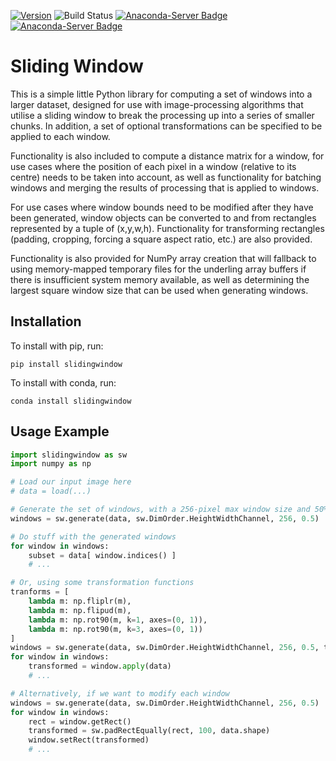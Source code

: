 [![Version](https://img.shields.io/pypi/v/slidingwindow.svg)](https://pypi.python.org/pypi/slidingwindow) ![Build Status](https://img.shields.io/travis/com/adamrehn/slidingwindow)
[![Anaconda-Server Badge](https://anaconda.org/conda-forge/slidingwindow/badges/downloads.svg)](https://anaconda.org/conda-forge/slidingwindow)
[![Anaconda-Server Badge](https://anaconda.org/conda-forge/slidingwindow/badges/version.svg)](https://anaconda.org/conda-forge/slidingwindow)

Sliding Window
==============

This is a simple little Python library for computing a set of windows into a larger dataset, designed for use with image-processing algorithms that utilise a sliding window to break the processing up into a series of smaller chunks. In addition, a set of optional transformations can be specified to be applied to each window.

Functionality is also included to compute a distance matrix for a window, for use cases where the position of each pixel in a window (relative to its centre) needs to be taken into account, as well as functionality for batching windows and merging the results of processing that is applied to windows.

For use cases where window bounds need to be modified after they have been generated, window objects can be converted to and from rectangles represented by a tuple of (x,y,w,h). Functionality for transforming rectangles (padding, cropping, forcing a square aspect ratio, etc.) are also provided.

Functionality is also provided for NumPy array creation that will fallback to using memory-mapped temporary files for the underling array buffers if there is insufficient system memory available, as well as determining the largest square window size that can be used when generating windows.


Installation
------------

To install with pip, run:

```
pip install slidingwindow
```

To install with conda, run:

```
conda install slidingwindow
```


Usage Example
-------------

```python
import slidingwindow as sw
import numpy as np

# Load our input image here
# data = load(...)

# Generate the set of windows, with a 256-pixel max window size and 50% overlap
windows = sw.generate(data, sw.DimOrder.HeightWidthChannel, 256, 0.5)

# Do stuff with the generated windows
for window in windows:
	subset = data[ window.indices() ]
	# ...

# Or, using some transformation functions
tranforms = [
	lambda m: np.fliplr(m),
	lambda m: np.flipud(m),
	lambda m: np.rot90(m, k=1, axes=(0, 1)),
	lambda m: np.rot90(m, k=3, axes=(0, 1))
]
windows = sw.generate(data, sw.DimOrder.HeightWidthChannel, 256, 0.5, tranforms)
for window in windows:
	transformed = window.apply(data)
	# ...

# Alternatively, if we want to modify each window
windows = sw.generate(data, sw.DimOrder.HeightWidthChannel, 256, 0.5)
for window in windows:
	rect = window.getRect()
	transformed = sw.padRectEqually(rect, 100, data.shape)
	window.setRect(transformed)
	# ...

```
